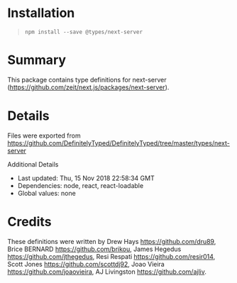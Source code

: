 # Installation
> `npm install --save @types/next-server`

# Summary
This package contains type definitions for next-server (https://github.com/zeit/next.js/packages/next-server).

# Details
Files were exported from https://github.com/DefinitelyTyped/DefinitelyTyped/tree/master/types/next-server

Additional Details
 * Last updated: Thu, 15 Nov 2018 22:58:34 GMT
 * Dependencies: node, react, react-loadable
 * Global values: none

# Credits
These definitions were written by Drew Hays <https://github.com/dru89>, Brice BERNARD <https://github.com/brikou>, James Hegedus <https://github.com/jthegedus>, Resi Respati <https://github.com/resir014>, Scott Jones <https://github.com/scottdj92>, Joao Vieira <https://github.com/joaovieira>, AJ Livingston <https://github.com/ajliv>.

